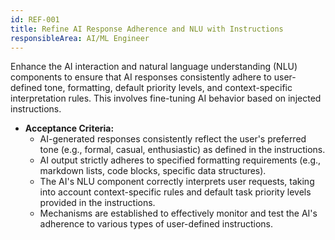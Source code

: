 ```yaml
---
id: REF-001
title: Refine AI Response Adherence and NLU with Instructions
responsibleArea: AI/ML Engineer
---
```

Enhance the AI interaction and natural language understanding (NLU) components to ensure that AI responses consistently adhere to user-defined tone, formatting, default priority levels, and context-specific interpretation rules. This involves fine-tuning AI behavior based on injected instructions.
*   **Acceptance Criteria:**
    *   AI-generated responses consistently reflect the user's preferred tone (e.g., formal, casual, enthusiastic) as defined in the instructions.
    *   AI output strictly adheres to specified formatting requirements (e.g., markdown lists, code blocks, specific data structures).
    *   The AI's NLU component correctly interprets user requests, taking into account context-specific rules and default task priority levels provided in the instructions.
    *   Mechanisms are established to effectively monitor and test the AI's adherence to various types of user-defined instructions.